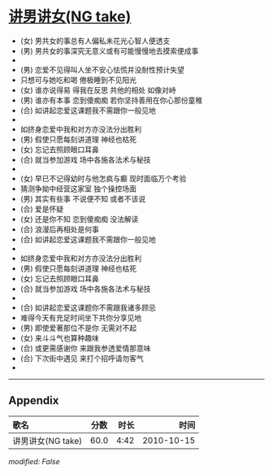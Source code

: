 # [讲男讲女(NG take)](https://music.163.com/song?id=64403)

* (女) 男共女的事总有人偏私未花光心智人便透支
* (男) 男共女的事深究无意义或有可能慢慢地去摸索便成事
* 
* (男) 恋爱不见得叫人坐不安心怯慌并没耐性预计失望
* 只想可与她吃和喝 倦极睡到不见阳光
* (女) 谁亦说得易 得我在反思 共他的相处 如像对峙
* (男) 谁亦有本事 恋到傻痴痴 若你坚持善用在你心那份童稚
* (合) 如讲起恋爱这课题我不需跟你一般见地
* 
* 如挤身恋爱中我和对方亦没法分出胜利
* (男) 假使只愿每刻讲道理 神经也枯死
* (女) 忘记去照顾眼口耳鼻
* (合) 就当参加游戏 场中各施各法术与秘技
* 
* (女) 早已不记得幼时与他怎疯与癫 现时面临万个考验
* 猜测争拗中经营这家室 独个操控场面
* (男) 其实有些事 不说便不知 或者不该说
* (合) 爱是怀疑
* (女) 还是你不知 恋到傻痴痴 没法解读
* (合) 浪漫后再相处是何事
* (合) 如讲起恋爱这课题我不需跟你一般见地
* 
* 如挤身恋爱中我和对方亦没法分出胜利
* (男) 假使只愿每刻讲道理 神经也枯死
* (女) 忘记去照顾眼口耳鼻
* (合) 就当参加游戏 场中各施各法术与秘技
* 
* (合) 如讲起恋爱这课题你不需跟我诸多顾忌
* 难得今天有充足时间坐下共你分享见地
* (男) 即使爱著那位不是你 无需对不起
* (女) 来斗斗气也算种趣味
* (合) 或更需感谢你 来跟我参透爱情那意味
* (合) 下次街中遇见 来打个招呼请勿客气
* 


---

## Appendix

|歌名|分数|时长|时间|
|:---|:---:|---:|---:|
|讲男讲女(NG take)|60.0|4:42|2010-10-15

*modified: False*